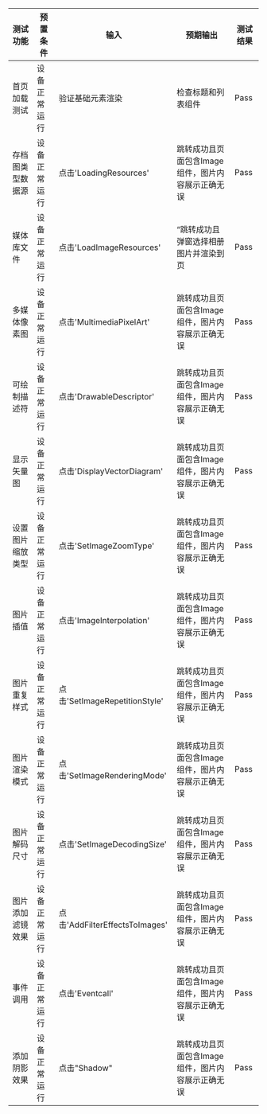| 测试功能     | 预置条件     | 输入                  | 预期输出                  | 测试结果 |
|----------| ------------ |---------------------|-----------------------| -------- |
| 首页加载测试   | 设备正常运行 | 验证基础元素渲染            | 检查标题和列表组件             | Pass     |
| 存档图类型数据源 | 设备正常运行 | 点击'LoadingResources' | 跳转成功且页面包含Image组件，图片内容展示正确无误      | Pass     |
| 媒体库文件    | 设备正常运行 | 点击'LoadImageResources' | “跳转成功且弹窗选择相册图片并渲染到页 | Pass     |
| 多媒体像素图   | 设备正常运行 | 点击'MultimediaPixelArt' | 跳转成功且页面包含Image组件，图片内容展示正确无误       | Pass     |
| 可绘制描述符   | 设备正常运行 | 点击'DrawableDescriptor' | 跳转成功且页面包含Image组件，图片内容展示正确无误       | Pass     |
| 显示矢量图    | 设备正常运行 | 点击'DisplayVectorDiagram' | 跳转成功且页面包含Image组件，图片内容展示正确无误      | Pass     |
| 设置图片缩放类型 | 设备正常运行 | 点击'SetImageZoomType' | 跳转成功且页面包含Image组件，图片内容展示正确无误       | Pass     |
| 图片插值     | 设备正常运行 | 点击'ImageInterpolation' | 跳转成功且页面包含Image组件，图片内容展示正确无误       | Pass     |
| 图片重复样式   | 设备正常运行 | 点击'SetImageRepetitionStyle' | 跳转成功且页面包含Image组件，图片内容展示正确无误       | Pass     |
| 图片渲染模式   | 设备正常运行 | 点击'SetImageRenderingMode' | 跳转成功且页面包含Image组件，图片内容展示正确无误       | Pass     |
| 图片解码尺寸   | 设备正常运行 | 点击'SetImageDecodingSize' | 跳转成功且页面包含Image组件，图片内容展示正确无误       | Pass     |
| 图片添加滤镜效果 | 设备正常运行 | 点击'AddFilterEffectsToImages' | 跳转成功且页面包含Image组件，图片内容展示正确无误       | Pass     |
| 事件调用     | 设备正常运行 | 点击'Eventcall'        | 跳转成功且页面包含Image组件，图片内容展示正确无误       | Pass     |
| 添加阴影效果 | 设备正常运行 | 点击"Shadow"     | 跳转成功且页面包含Image组件，图片内容展示正确无误          | Pass     |

